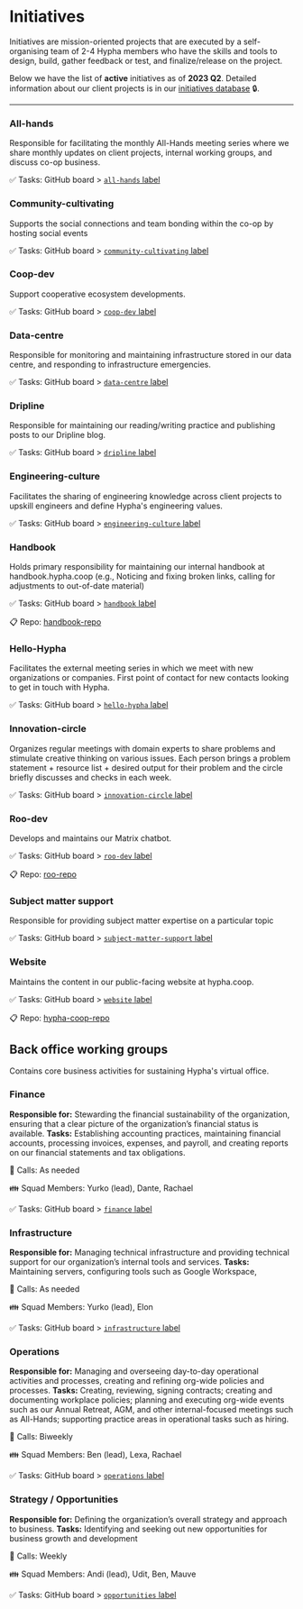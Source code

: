 # Initiatives


Initiatives are mission-oriented projects that are executed by a self-organising team of 2-4 Hypha members who have the skills and tools to design, build, gather feedback or test, and finalize/release on the project. 

Below we have the list of **active** initiatives as of **2023 Q2**. Detailed information about our client projects is in our [initiatives database][members] 🔒. 

--- 

### All-hands 
Responsible for facilitating the monthly All-Hands meeting series where we share monthly updates on client projects, internal working groups, and discuss co-op business.

✅ Tasks: GitHub board > [`all-hands` label][l-all-hands]   

### Community-cultivating
Supports the social connections and team bonding within the co-op by hosting social events

✅ Tasks: GitHub board > [`community-cultivating` label][l-community-cultivating]   

### Coop-dev
Support cooperative ecosystem developments.

✅ Tasks: GitHub board > [`coop-dev` label][l-coop-dev]   

### Data-centre
Responsible for monitoring and maintaining infrastructure stored in our data centre, and responding to infrastructure emergencies.

✅ Tasks: GitHub board > [`data-centre` label][l-data-centre]   

### Dripline
Responsible for maintaining our reading/writing practice and publishing posts to our Dripline blog.

✅ Tasks: GitHub board > [`dripline` label][l-dripline]   

### Engineering-culture
Facilitates the sharing of engineering knowledge across client projects to upskill engineers and define Hypha's engineering values.

✅ Tasks: GitHub board > [`engineering-culture` label][l-engineering-culture]   

### Handbook
Holds primary responsibility for maintaining our internal handbook at handbook.hypha.coop (e.g., Noticing and fixing broken links, calling for adjustments to out-of-date material)

✅ Tasks: GitHub board > [`handbook` label][l-handbook]

📋 Repo: [handbook-repo]

### Hello-Hypha
Facilitates the external meeting series in which we meet with new organizations or companies. First point of contact for new contacts looking to get in touch with Hypha. 

✅ Tasks: GitHub board > [`hello-hypha` label][l-hello-hypha]

### Innovation-circle
Organizes regular meetings with domain experts to share problems and stimulate creative thinking on various issues. Each person brings a problem statement + resource list + desired output for their problem and the circle briefly discusses and checks in each week.

✅ Tasks: GitHub board > [`innovation-circle` label][l-innovation-circle]

### Roo-dev
Develops and maintains our Matrix chatbot.

✅ Tasks: GitHub board > [`roo-dev` label][l-roo-dev]

📋 Repo: [roo-repo]

### Subject matter support
Responsible for providing subject matter expertise on a particular topic 

✅ Tasks: GitHub board > [`subject-matter-support` label][l-subject-matter-support]

### Website
Maintains the content in our public-facing website at hypha.coop. 

✅ Tasks: GitHub board > [`website` label][l-website]

📋 Repo: [hypha-coop-repo]

## Back office working groups

Contains core business activities for sustaining Hypha's virtual office. 

### Finance
**Responsible for:** Stewarding the financial sustainability of the organization, ensuring that a clear picture of the organization’s financial status is available.
**Tasks:** Establishing accounting practices, maintaining financial accounts, processing invoices, expenses, and payroll, and creating reports on our financial statements and tax obligations.

📅 Calls: As needed  

👪 Squad Members: Yurko (lead), Dante, Rachael

✅ Tasks: GitHub board > [`finance` label][l-fin]   

### Infrastructure
**Responsible for:** Managing technical infrastructure and providing technical support for our organization’s internal tools and services. 
**Tasks:** Maintaining servers, configuring tools such as Google Workspace, 

📅 Calls: As needed 

👪 Squad Members: Yurko (lead), Elon

✅ Tasks: GitHub board > [`infrastructure` label][l-inf]   

### Operations
**Responsible for:** Managing and overseeing day-to-day operational activities and processes, creating and refining org-wide policies and processes.
**Tasks:** Creating, reviewing, signing contracts; creating and documenting workplace policies; planning and executing org-wide events such as our Annual Retreat, AGM, and other internal-focused meetings such as All-Hands; supporting practice areas in operational tasks such as hiring.

📅 Calls: Biweekly

👪 Squad Members: Ben (lead), Lexa, Rachael

✅ Tasks: GitHub board > [`operations` label][l-ops]   

### Strategy / Opportunities
**Responsible for:** Defining the organization’s overall strategy and approach to business.
**Tasks:** Identifying and seeking out new opportunities for business growth and development

📅 Calls: Weekly

👪 Squad Members: Andi (lead), Udit, Ben, Mauve

✅ Tasks: GitHub board > [`opportunities` label][l-opp]   


<!-- Links: Important -->
[handbook-repo]: https://github.com/hyphacoop/handbook
[hypha-coop-repo]: https://github.com/hyphacoop/hypha.coop
[roo-repo]: https://github.com/hyphacoop/matrix-roobot

[calendar]: https://link.hypha.coop/calendar
[projects]: https://link.hypha.coop/projects
[hours]: https://link.hypha.coop/hours
[members]: https://link.hypha.coop/initiatives

<!-- Links: Labels -->
[l-all-hands]: https://github.com/orgs/hyphacoop/projects/10/views/1?filterQuery=label:"all-hands"
[l-community-cultivating]: https://github.com/orgs/hyphacoop/projects/10/views/1?filterQuery=label:"community-cultivating"
[l-coop-dev]: https://github.com/orgs/hyphacoop/projects/10/views/1?filterQuery=label:"coop-dev"   
[l-data-centre]: https://github.com/orgs/hyphacoop/projects/10/views/1?filterQuery=label:"data-centre"   
[l-dripline]: https://github.com/orgs/hyphacoop/projects/10/views/1?filterQuery=label:"dripline"   
[l-engineering-culture]: https://github.com/orgs/hyphacoop/projects/10/views/1?filterQuery=label:"engineering-culture"   
[l-handbook]: https://github.com/orgs/hyphacoop/projects/10/views/1?filterQuery=label:"handbook"
[l-hello-hypha]: https://github.com/orgs/hyphacoop/projects/10/views/1?filterQuery=label:"hello-hypha"
[l-innovation-circle]: https://github.com/orgs/hyphacoop/projects/10/views/1?filterQuery=label:"innovation-circle"
[l-roo-dev]: https://github.com/orgs/hyphacoop/projects/10/views/1?filterQuery=label:"roo-dev"
[l-subject-matter-support]: https://github.com/orgs/hyphacoop/projects/10/views/1?filterQuery=label:"subject-matter-support"
[l-website]: https://github.com/orgs/hyphacoop/projects/10/views/1?filterQuery=label:"website"

[l-fin]: https://github.com/orgs/hyphacoop/projects/10/views/1?filterQuery=label:"finance"
[l-opp]: https://github.com/orgs/hyphacoop/projects/10/views/1?filterQuery=label:"opportunities"
[l-inf]: https://github.com/orgs/hyphacoop/projects/10/views/1?filterQuery=label:"infrastructure"
[l-ops]: https://github.com/orgs/hyphacoop/projects/10/views/1?filterQuery=label:"operations"

[t-opp]: https://github.com/orgs/hyphacoop/teams/opportunities/members
[t-fin]: https://github.com/orgs/hyphacoop/teams/finance/members
[t-gov]: https://github.com/orgs/hyphacoop/teams/governance/members 
[t-ops]: https://github.com/orgs/hyphacoop/teams/operations/members
[t-inf]: https://github.com/orgs/hyphacoop/teams/infrastructure/members
